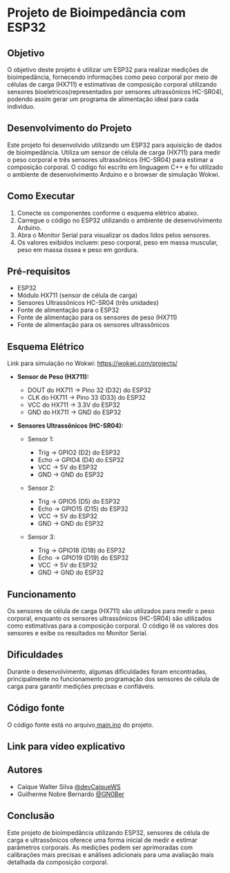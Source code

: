 # Projeto de Bioimpedância com ESP32

## Objetivo
O objetivo deste projeto é utilizar um ESP32 para realizar medições de bioimpedância, fornecendo informações como peso corporal por meio de células de carga (HX711) e estimativas de composição corporal utilizando sensores bioeletricos(representados por sensores ultrassônicos HC-SR04), podendo assim gerar um programa de alimentação ideal para cada individuo.

## Desenvolvimento do Projeto
Este projeto foi desenvolvido utilizando um ESP32 para aquisição de dados de bioimpedância. Utiliza um sensor de célula de carga (HX711) para medir o peso corporal e três sensores ultrassônicos (HC-SR04) para estimar a composição corporal. O código foi escrito em linguagem C++ e foi utilizado o ambiente de desenvolvimento Arduino e o browser de simulação Wokwi.

## Como Executar
1. Conecte os componentes conforme o esquema elétrico abaixo.
2. Carregue o código no ESP32 utilizando o ambiente de desenvolvimento Arduino.
3. Abra o Monitor Serial para visualizar os dados lidos pelos sensores.
4. Os valores exibidos incluem: peso corporal, peso em massa muscular, peso em massa óssea e peso em gordura.

## Pré-requisitos
- ESP32
- Módulo HX711 (sensor de célula de carga)
- Sensores Ultrassônicos HC-SR04 (três unidades)
- Fonte de alimentação para o ESP32
- Fonte de alimentação para os sensores de peso (HX711)
- Fonte de alimentação para os sensores ultrassônicos

## Esquema Elétrico
Link para simulação no Wokwi: <a href="https://wokwi.com/projects/381390178121396225">https://wokwi.com/projects/</a>
- **Sensor de Peso (HX711):**
  - DOUT do HX711 -> Pino 32 (D32) do ESP32
  - CLK do HX711 -> Pino 33 (D33) do ESP32
  - VCC do HX711 -> 3.3V do ESP32
  - GND do HX711 -> GND do ESP32

- **Sensores Ultrassônicos (HC-SR04):**
  - Sensor 1:
    - Trig -> GPIO2 (D2) do ESP32
    - Echo -> GPIO4 (D4) do ESP32
    - VCC -> 5V do ESP32
    - GND -> GND do ESP32

  - Sensor 2:
    - Trig -> GPIO5 (D5) do ESP32
    - Echo -> GPIO15 (D15) do ESP32
    - VCC -> 5V do ESP32
    - GND -> GND do ESP32

  - Sensor 3:
    - Trig -> GPIO18 (D18) do ESP32
    - Echo -> GPIO19 (D19) do ESP32
    - VCC -> 5V do ESP32
    - GND -> GND do ESP32

## Funcionamento
Os sensores de célula de carga (HX711) são utilizados para medir o peso corporal, enquanto os sensores ultrassônicos (HC-SR04) são utilizados como estimativas para a composição corporal. O código lê os valores dos sensores e exibe os resultados no Monitor Serial.

## Dificuldades
Durante o desenvolvimento, algumas dificuldades foram encontradas, principalmente no funcionamento programação dos sensores de célula de carga para garantir medições precisas e confiáveis.

## Código fonte
O código fonte está no arquivo<a href="https://github.com/devCaiqueWS/GS-Edge/blob/main/main.ino"> main.ino</a> do projeto.

## Link para vídeo explicativo

## Autores

- Caíque Walter Silva [@devCaiqueWS](https://github.com/devCaiqueWS)
- Guilherme Nobre Bernardo [@GN0Ber](https://github.com/GN0Ber)

## Conclusão
Este projeto de bioimpedância utilizando ESP32, sensores de célula de carga e ultrassônicos oferece uma forma inicial de medir e estimar parâmetros corporais. As medições podem ser aprimoradas com calibrações mais precisas e análises adicionais para uma avaliação mais detalhada da composição corporal.
